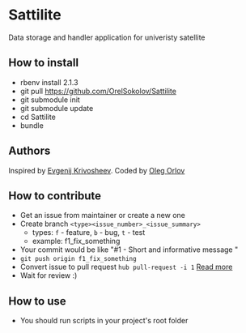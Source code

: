 # Sattilite

Data storage and handler application for univeristy satellite

## How to install

* rbenv install 2.1.3
* git pull https://github.com/OrelSokolov/Sattilite
* git submodule init
* git submodule update
* cd Sattilite
* bundle

## Authors

Inspired by [Evgenij Krivosheev](https://github.com/Evgeneus). Coded by [Oleg Orlov](https://github.com/OrelSokolov)

## How to contribute

* Get an issue from maintainer or create a new one
* Create branch `<type><issue_number>_<issue_summary>`
  * types: `f` - feature, `b` - bug, `t` - test
  * example: f1_fix_something
* Your commit  would be like "#1 - Short and informative message "
* `git push origin f1_fix_something`
* Convert issue to pull request `hub pull-request -i 1` [Read more](https://github.com/github/hub)
* Wait for review :)

## How to use

* You should run scripts in your project's root folder
